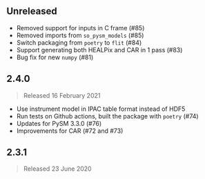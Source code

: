 ## Unreleased

* Removed support for inputs in C frame (#85)
* Removed imports from `so_pysm_models` (#85)
* Switch packaging from `poetry` to `flit` (#84)
* Support generating both HEALPix and CAR in 1 pass (#83)
* Bug fix for new `numpy` (#81)

## 2.4.0
> Released 16 February 2021

* Use instrument model in IPAC table format instead of HDF5
* Run tests on Github actions, built the package with `poetry` (#74)
* Updates for PySM 3.3.0 (#76)
* Improvements for CAR (#72 and #73)

## 2.3.1
> Released 23 June 2020
